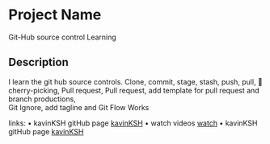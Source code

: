 # Project Name
Git-Hub source control Learning

## Description
 I learn the git hub source controls.
 Clone, commit, stage, stash, push, pull,
 🍒 cherry-picking, Pull request,
 Pull request, add template for pull request and branch productions,  
 Git Ignore, add tagline and Git Flow Works  


links:
• kavinKSH gitHub page [kavinKSH](https://github.com/kavinKSH)
• watch videos [watch](https://www.youtube.com/watch?v=a7l3x8vthBQ&list=PLwvDm4VfkdpiALKk34l9mUS2f4mdJPvXq&index=13)
• kavinKSH gitHub page [kavinKSH](https://github.com/kavinKSH)


